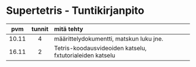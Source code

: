 # Supertetris - Tuntikirjanpito

| pvm | tunnit | mitä tehty |
|:----:|:----:|:-----|
| 10.11 | 4 | määrittelydokumentti, matskun luku jne. |
| 16.11 | 2 | Tetris-koodausvideoiden katselu, fxtutorialeiden katselu |

